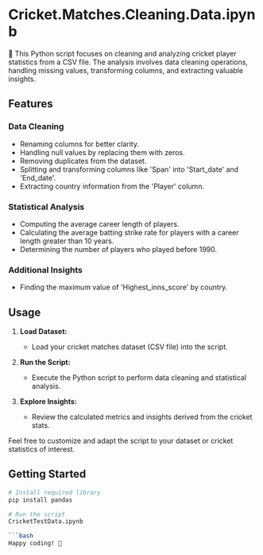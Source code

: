 # Cricket.Matches.Cleaning.Data.ipynb
🏏 This Python script focuses on cleaning and analyzing cricket player statistics from a CSV file. The analysis involves data cleaning operations, handling missing values, transforming columns, and extracting valuable insights.

## Features

### Data Cleaning
- Renaming columns for better clarity.
- Handling null values by replacing them with zeros.
- Removing duplicates from the dataset.
- Splitting and transforming columns like 'Span' into 'Start_date' and 'End_date'.
- Extracting country information from the 'Player' column.

### Statistical Analysis
- Computing the average career length of players.
- Calculating the average batting strike rate for players with a career length greater than 10 years.
- Determining the number of players who played before 1990.

### Additional Insights
- Finding the maximum value of 'Highest_inns_score' by country.

## Usage

1. **Load Dataset:**
   - Load your cricket matches dataset (CSV file) into the script.

2. **Run the Script:**
   - Execute the Python script to perform data cleaning and statistical analysis.

3. **Explore Insights:**
   - Review the calculated metrics and insights derived from the cricket stats.

Feel free to customize and adapt the script to your dataset or cricket statistics of interest.

## Getting Started

```bash
# Install required library
pip install pandas

# Run the script
CricketTestData.ipynb

```bash
Happy coding! 🚀
